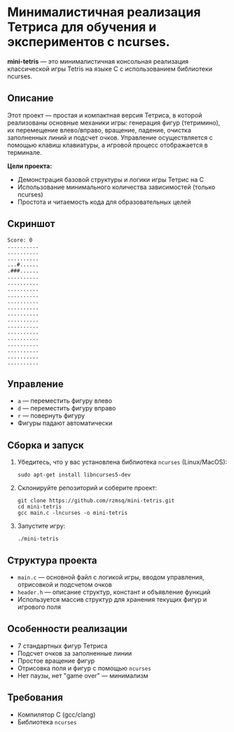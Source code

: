 # Минималистичная реализация Тетриса для обучения и экспериментов с ncurses.

**mini-tetris** — это минималистичная консольная реализация классической игры Tetris на языке C с использованием библиотеки ncurses.

## Описание

Этот проект — простая и компактная версия Тетриса, в которой реализованы основные механики игры: генерация фигур (тетримино), их перемещение влево/вправо, вращение, падение, очистка заполненных линий и подсчет очков. Управление осуществляется с помощью клавиш клавиатуры, а игровой процесс отображается в терминале.

**Цели проекта:**
- Демонстрация базовой структуры и логики игры Тетрис на C
- Использование минимального количества зависимостей (только ncurses)
- Простота и читаемость кода для образовательных целей

## Скриншот

```
Score: 0
..........
..........
..........
...#......
.###......
..........
..........
..........
..........
..........
..........
..........
..........
..........
..........
..........
..........
..........
..........
..........
```

## Управление

- `a` — переместить фигуру влево
- `d` — переместить фигуру вправо
- `r` — повернуть фигуру
- Фигуры падают автоматически

## Сборка и запуск

1. Убедитесь, что у вас установлена библиотека `ncurses` (Linux/MacOS):

   ```
   sudo apt-get install libncurses5-dev
   ```

2. Склонируйте репозиторий и соберите проект:

   ```
   git clone https://github.com/rzmsq/mini-tetris.git
   cd mini-tetris
   gcc main.c -lncurses -o mini-tetris
   ```

3. Запустите игру:

   ```
   ./mini-tetris
   ```

## Структура проекта

- `main.c` — основной файл с логикой игры, вводом управления, отрисовкой и подсчетом очков
- `header.h` — описание структур, констант и объявление функций
- Используется массив структур для хранения текущих фигур и игрового поля

## Особенности реализации

- 7 стандартных фигур Тетриса
- Подсчет очков за заполненные линии
- Простое вращение фигур
- Отрисовка поля и фигур с помощью `ncurses`
- Нет паузы, нет "game over" — минимализм

## Требования

- Компилятор C (gcc/clang)
- Библиотека `ncurses`
